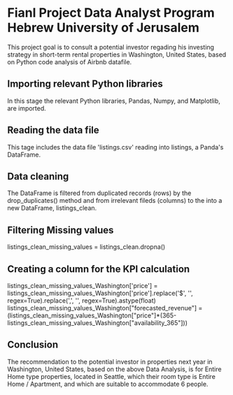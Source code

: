 # Fianl Project Data Analyst Program Hebrew University of Jerusalem
This project goal is to consult a potential investor regading his investing strategy in short-term rental properties in Washington, United States, based on Python code analysis of Airbnb datafile.

## Importing relevant Python libraries
In this stage the relevant Python libraries, Pandas, Numpy, and Matplotlib, are imported.

## Reading the data file
This tage includes the data file 'listings.csv' reading into listings, a Panda's DataFrame.

## Data cleaning
The DataFrame is filtered from duplicated records (rows) by the drop_duplicates() method and from irrelevant fileds (columns) to the into a new DataFrame, listings_clean. 

## Filtering Missing values
listings_clean_missing_values = listings_clean.dropna()

## Creating a column for the KPI calculation
listings_clean_missing_values_Washington['price'] = listings_clean_missing_values_Washington['price'].replace('\$', '', regex=True).replace('\,', '', regex=True).astype(float)
listings_clean_missing_values_Washington["forecasted_revenue"] = (listings_clean_missing_values_Washington["price"]*(365-listings_clean_missing_values_Washington["availability_365"]))

## Conclusion
The recommendation to the potential investor in properties next year in Washington, United States, based on the above Data Analysis, is for Entire Home type properties, located in Seattle, which their room type is
Entire Home / Apartment, and which are suitable to accommodate 6 people.
